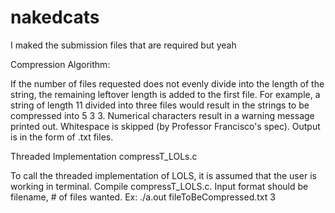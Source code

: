 # nakedcats

I maked the submission files that are required but yeah

Compression Algorithm:

If the number of files requested does not evenly divide into the length of the string, the remaining leftover length is added to the first file. For example, a string of length 11 divided into three files would result in the strings to be compressed into 5 3 3.
Numerical characters result in a warning message printed out.
Whitespace is skipped (by Professor Francisco's spec).
Output is in the form of .txt files.

Threaded Implementation
compressT_LOLs.c

To call the threaded implementation of LOLS, it is assumed that the user is working in terminal. Compile compressT_LOLS.c.
Input format should be filename, # of files wanted. 
Ex: ./a.out fileToBeCompressed.txt 3

